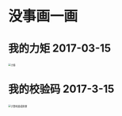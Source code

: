 # 没事画一画

## 我的力矩 2017-03-15

<img src="https://codeniu-picbed.oss-cn-hangzhou.aliyuncs.com/picbed/da-wu.jpeg" alt="力矩" style="zoom: 33%;" />

## 我的校验码 2017-3-15

<img src="https://codeniu-picbed.oss-cn-hangzhou.aliyuncs.com/picbed/niu-yu-jun.jpeg" alt="计算机组成原理" style="zoom: 33%;" />